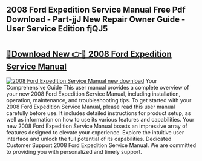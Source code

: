 ## 2008 Ford Expedition Service Manual Free Pdf Download - Part-jjJ New Repair Owner Guide - User Service Edition fjQJ5

# <h2><a href="http://bc32018.oget.top/?id=2008+Ford+Expedition+Service+Manual">🔗Download New 👉🔴 2008 Ford Expedition Service Manual</a></h2>

[![2008 Ford Expedition Service Manual new download](https://i.imgur.com/5g1atiW.png)](http://bc32018.oget.top/?id=2008+Ford+Expedition+Service+Manual)
Your Comprehensive Guide This user manual provides a complete overview of your new 2008 Ford Expedition Service Manual, including installation, operation, maintenance, and troubleshooting tips. To get started with your 2008 Ford Expedition Service Manual, please read this user manual carefully before use. It includes detailed instructions for product setup, as well as information on how to use its various features and capabilities. Your new 2008 Ford Expedition Service Manual boasts an impressive array of features designed to elevate your experience. Explore the intuitive user interface and unlock the full potential of its capabilities. Dedicated Customer Support 2008 Ford Expedition Service Manual. We are committed to providing you with personalized and timely support.

